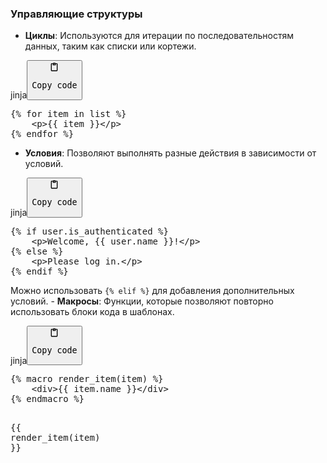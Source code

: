 <h3>Управляющие структуры</h3>
<!--{% raw %}-->
<ul>
<li><strong>Циклы</strong>: Используются для итерации по последовательностям данных, таким как списки или кортежи.</li>
</ul>
<div class="code-element"><div class="lang-line"><text>jinja</text><button class="copy-button" onclick="copyCode(this)"><svg aria-hidden="true" xmlns="http://www.w3.org/2000/svg" width="16" height="16" fill="none" viewBox="0 0 24 24"><path stroke="currentColor" stroke-linecap="round" stroke-linejoin="round" stroke-width="2" d="M15 4h3a1 1 0 0 1 1 1v15a1 1 0 0 1-1 1H6a1 1 0 0 1-1-1V5a1 1 0 0 1 1-1h3m0 3h6m-5-4v4h4V3h-4Z"/></svg><pre>Copy code</pre></button></div><div class="code"><div class="highlight"><pre><span></span><span class="cp">{%</span> <span class="k">for</span> <span class="nv">item</span> <span class="k">in</span> <span class="nv">list</span> <span class="cp">%}</span>
<span class="x">    &lt;p&gt;</span><span class="cp">{{</span> <span class="nv">item</span> <span class="cp">}}</span><span class="x">&lt;/p&gt;</span>
<span class="cp">{%</span> <span class="k">endfor</span> <span class="cp">%}</span>
</pre></div></div></div>
<ul>
<li><strong>Условия</strong>: Позволяют выполнять разные действия в зависимости от условий.</li>
</ul>
<div class="code-element"><div class="lang-line"><text>jinja</text><button class="copy-button" onclick="copyCode(this)"><svg aria-hidden="true" xmlns="http://www.w3.org/2000/svg" width="16" height="16" fill="none" viewBox="0 0 24 24"><path stroke="currentColor" stroke-linecap="round" stroke-linejoin="round" stroke-width="2" d="M15 4h3a1 1 0 0 1 1 1v15a1 1 0 0 1-1 1H6a1 1 0 0 1-1-1V5a1 1 0 0 1 1-1h3m0 3h6m-5-4v4h4V3h-4Z"/></svg><pre>Copy code</pre></button></div><div class="code"><div class="highlight"><pre><span></span><span class="cp">{%</span> <span class="k">if</span> <span class="nv">user.is_authenticated</span> <span class="cp">%}</span>
<span class="x">    &lt;p&gt;Welcome, </span><span class="cp">{{</span> <span class="nv">user.name</span> <span class="cp">}}</span><span class="x">!&lt;/p&gt;</span>
<span class="cp">{%</span> <span class="k">else</span> <span class="cp">%}</span>
<span class="x">    &lt;p&gt;Please log in.&lt;/p&gt;</span>
<span class="cp">{%</span> <span class="k">endif</span> <span class="cp">%}</span>
</pre></div></div></div>
<p>Можно использовать <code>{% elif %}</code> для добавления дополнительных условий.
- <strong>Макросы</strong>: Функции, которые позволяют повторно использовать блоки кода в шаблонах.</p>
<div class="code-element"><div class="lang-line"><text>jinja</text><button class="copy-button" onclick="copyCode(this)"><svg aria-hidden="true" xmlns="http://www.w3.org/2000/svg" width="16" height="16" fill="none" viewBox="0 0 24 24"><path stroke="currentColor" stroke-linecap="round" stroke-linejoin="round" stroke-width="2" d="M15 4h3a1 1 0 0 1 1 1v15a1 1 0 0 1-1 1H6a1 1 0 0 1-1-1V5a1 1 0 0 1 1-1h3m0 3h6m-5-4v4h4V3h-4Z"/></svg><pre>Copy code</pre></button></div><div class="code"><div class="highlight"><pre><span></span><span class="cp">{%</span> <span class="k">macro</span> <span class="nv">render_item</span><span class="o">(</span><span class="nv">item</span><span class="o">)</span> <span class="cp">%}</span>
<span class="x">    &lt;div&gt;</span><span class="cp">{{</span> <span class="nv">item.name</span> <span class="cp">}}</span><span class="x">&lt;/div&gt;</span>
<span class="cp">{%</span> <span class="k">endmacro</span> <span class="cp">%}</span>

<span class="cp">{{</span> <span class="nv">render_item</span><span class="o">(</span><span class="nv">item</span><span class="o">)</span> <span class="cp">}}</span>
</pre></div></div></div>
<!--{% endraw %}-->